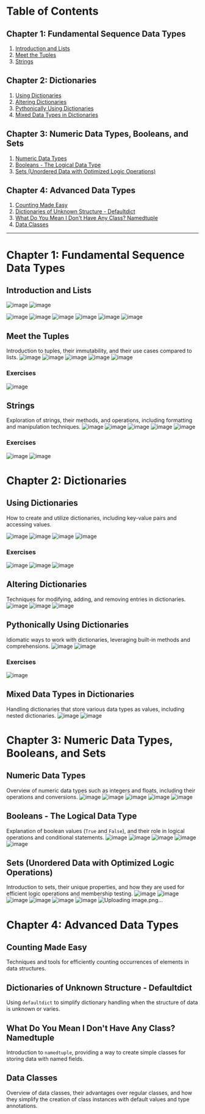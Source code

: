 # Table of Contents

## Chapter 1: Fundamental Sequence Data Types
1. [Introduction and Lists](#introduction-and-lists)
2. [Meet the Tuples](#meet-the-tuples)
3. [Strings](#strings)

## Chapter 2: Dictionaries
1. [Using Dictionaries](#using-dictionaries)
2. [Altering Dictionaries](#altering-dictionaries)
3. [Pythonically Using Dictionaries](#pythonically-using-dictionaries)
4. [Mixed Data Types in Dictionaries](#mixed-data-types-in-dictionaries)

## Chapter 3: Numeric Data Types, Booleans, and Sets
1. [Numeric Data Types](#numeric-data-types)
2. [Booleans - The Logical Data Type](#booleans-the-logical-data-type)
3. [Sets (Unordered Data with Optimized Logic Operations)](#sets-unordered-data-with-optimized-logic-operations)

## Chapter 4: Advanced Data Types
1. [Counting Made Easy](#counting-made-easy)
2. [Dictionaries of Unknown Structure - Defaultdict](#dictionaries-of-unknown-structure-defaultdict)
3. [What Do You Mean I Don't Have Any Class? Namedtuple](#what-do-you-mean-i-dont-have-any-class-namedtuple)
4. [Data Classes](#data-classes)

---

# Chapter 1: Fundamental Sequence Data Types

## Introduction and Lists
![image](https://github.com/user-attachments/assets/6eaf9b9e-ebbc-4e1f-aa58-27601a4b459d)
![image](https://github.com/user-attachments/assets/80f04fd3-641d-436a-b87e-d1efcb1bb79f)

![image](https://github.com/user-attachments/assets/1b8d9e75-fe5c-4470-9a5d-2b997928a8ff)
![image](https://github.com/user-attachments/assets/59a1245b-9bdd-4bac-9e52-acdf31bd16c8)
![image](https://github.com/user-attachments/assets/1727974b-d95d-406f-91d5-e800b9bc6238)
![image](https://github.com/user-attachments/assets/b852c3f5-8a36-42ea-ad22-680bf70c4860)
![image](https://github.com/user-attachments/assets/175a91bc-ce38-4844-bd76-7f8c56437b7a)
![image](https://github.com/user-attachments/assets/d6080e1e-13d5-4cc2-bcc4-f5a59838af30)



## Meet the Tuples
Introduction to tuples, their immutability, and their use cases compared to lists.
![image](https://github.com/user-attachments/assets/035e9a67-c206-4994-90a9-1a16b8408296)
![image](https://github.com/user-attachments/assets/4b2ddab0-426b-4f57-8b5c-bcbce53ca10f)
![image](https://github.com/user-attachments/assets/e6b57f17-fdd2-4fd4-bea2-ee54b13487cd)
![image](https://github.com/user-attachments/assets/2c305b4a-02f5-4d09-8e6b-9af43b32d9cb)
![image](https://github.com/user-attachments/assets/23a94849-7429-4d1e-b1ee-780e1fbf8b6b)


### Exercises
![image](https://github.com/user-attachments/assets/dc41e6f1-aefb-4536-8fad-a00063c4938b)



## Strings
Exploration of strings, their methods, and operations, including formatting and manipulation techniques.
![image](https://github.com/user-attachments/assets/2dc85216-3a96-4c9a-8e61-9239fa2bb044)
![image](https://github.com/user-attachments/assets/62ca065a-96b6-4638-9ccd-246325ff027c)
![image](https://github.com/user-attachments/assets/698363c6-911b-402e-8c7b-a166486d0577)
![image](https://github.com/user-attachments/assets/e20b1269-01b9-4a59-aa64-f4c835fa5177)
![image](https://github.com/user-attachments/assets/f982415d-df0d-4107-8224-aeaef57b9670)



### Exercises
![image](https://github.com/user-attachments/assets/afb289e6-2fb3-47c8-9f70-8eb52c0e4b46)
![image](https://github.com/user-attachments/assets/ad140259-a35d-498a-8f84-5f1079b45088)


# Chapter 2: Dictionaries

## Using Dictionaries
How to create and utilize dictionaries, including key-value pairs and accessing values.

![image](https://github.com/user-attachments/assets/8c75dccc-17b9-474f-9c30-a388d3bdec3f)
![image](https://github.com/user-attachments/assets/7375fe17-1249-4742-be6f-404fda23af92)
![image](https://github.com/user-attachments/assets/55e839c7-a5e7-4f1f-8f55-326bec82229d)
![image](https://github.com/user-attachments/assets/78c1089e-cbd2-49bb-8e05-e218e1710be3)

### Exercises
![image](https://github.com/user-attachments/assets/273551a1-e9ef-41ec-befb-4278c29f6639)
![image](https://github.com/user-attachments/assets/84b6a24c-c2d9-475d-b3de-0ecb41ea138f)
![image](https://github.com/user-attachments/assets/4fda719a-0299-490d-9c73-d1fc012ee575)

## Altering Dictionaries
Techniques for modifying, adding, and removing entries in dictionaries.
![image](https://github.com/user-attachments/assets/a1e662ea-08b9-4af5-b398-07f68b43bc35)
![image](https://github.com/user-attachments/assets/d69a5a73-7018-4ffd-810d-89e7045f0eec)
![image](https://github.com/user-attachments/assets/473828c4-355b-49d5-a594-4bd2301c67ac)



## Pythonically Using Dictionaries
Idiomatic ways to work with dictionaries, leveraging built-in methods and comprehensions.
![image](https://github.com/user-attachments/assets/6c2afa58-0b01-462a-8889-c46846d66953)
![image](https://github.com/user-attachments/assets/3401834f-f6dc-4305-ab6d-8f4c47c68bc1)

### Exercises
![image](https://github.com/user-attachments/assets/f7d89964-0d9d-4a22-b387-379aecb17003)


## Mixed Data Types in Dictionaries
Handling dictionaries that store various data types as values, including nested dictionaries.
![image](https://github.com/user-attachments/assets/d8e68226-9ac8-4176-b0a8-3f3c9faae0fd)
![image](https://github.com/user-attachments/assets/4bce0ae4-ec2f-42d4-8ee2-1cc75c9def67)

# Chapter 3: Numeric Data Types, Booleans, and Sets

## Numeric Data Types
Overview of numeric data types such as integers and floats, including their operations and conversions.
![image](https://github.com/user-attachments/assets/09a86682-f366-4532-8bba-1968f611434d)
![image](https://github.com/user-attachments/assets/5f2fd2b9-5c0a-475c-8792-0b6d69103d1c)
![image](https://github.com/user-attachments/assets/f34c60fc-5ef5-430d-91c6-43035c69f7b9)
![image](https://github.com/user-attachments/assets/86d2e1e4-3547-4665-9d92-96b8d386cae5)
![image](https://github.com/user-attachments/assets/795e76d2-9e42-4a1c-bc95-ac31bc3118d7)



## Booleans - The Logical Data Type
Explanation of boolean values (`True` and `False`), and their role in logical operations and conditional statements.
![image](https://github.com/user-attachments/assets/1e6d4661-6001-415c-b84f-e19eff3f8301)
![image](https://github.com/user-attachments/assets/36cfc9d9-c1f8-4fbb-96f9-bb92ba232301)
![image](https://github.com/user-attachments/assets/64be9293-4c4d-439b-9bbc-719da8c52cfd)
![image](https://github.com/user-attachments/assets/14a66798-e2d2-404b-83ba-e5c88c544a96)
![image](https://github.com/user-attachments/assets/68d75d09-3f45-41d7-8e88-adf4950d244d)


## Sets (Unordered Data with Optimized Logic Operations)
Introduction to sets, their unique properties, and how they are used for efficient logic operations and membership testing.
![image](https://github.com/user-attachments/assets/1a58e230-0512-452c-9b2f-d8e49673410c)
![image](https://github.com/user-attachments/assets/e038959a-8645-435b-af58-6c8af78f7691)
![image](https://github.com/user-attachments/assets/65b96f1d-6166-41ba-9b45-1f830012b1ee)
![image](https://github.com/user-attachments/assets/267528f1-1d49-419e-8077-91bf644e1adf)
![image](https://github.com/user-attachments/assets/d2273036-a335-44e9-82e3-d391cd0a0673)
![image](https://github.com/user-attachments/assets/acde8c97-f88a-49d5-8e45-b477bfeb23dc)
![Uploading image.png…]()



# Chapter 4: Advanced Data Types

## Counting Made Easy
Techniques and tools for efficiently counting occurrences of elements in data structures.

## Dictionaries of Unknown Structure - Defaultdict
Using `defaultdict` to simplify dictionary handling when the structure of data is unknown or varies.

## What Do You Mean I Don't Have Any Class? Namedtuple
Introduction to `namedtuple`, providing a way to create simple classes for storing data with named fields.

## Data Classes
Overview of data classes, their advantages over regular classes, and how they simplify the creation of class instances with default values and type annotations.
